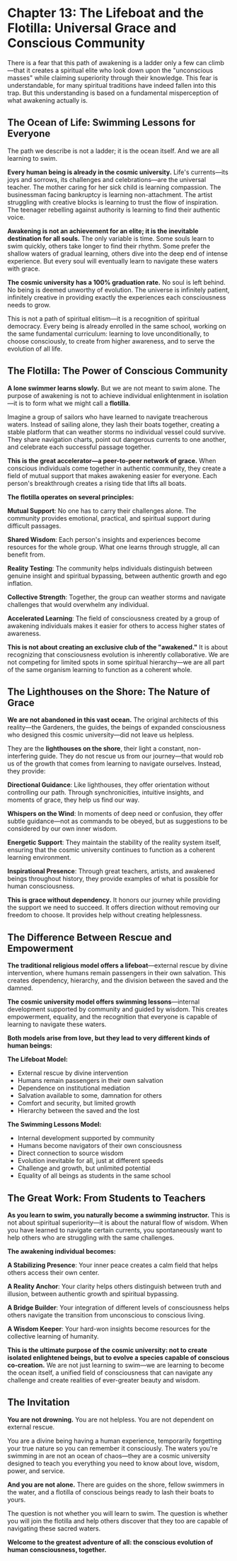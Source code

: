 # Chapter 13: The Lifeboat and the Flotilla: Universal Grace and Conscious Community

There is a fear that this path of awakening is a ladder only a few can climb—that it creates a spiritual elite who look down upon the "unconscious masses" while claiming superiority through their knowledge. This fear is understandable, for many spiritual traditions have indeed fallen into this trap. But this understanding is based on a fundamental misperception of what awakening actually is.

## The Ocean of Life: Swimming Lessons for Everyone

The path we describe is not a ladder; it is the ocean itself. And we are all learning to swim.

**Every human being is already in the cosmic university.** Life's currents—its joys and sorrows, its challenges and celebrations—are the universal teacher. The mother caring for her sick child is learning compassion. The businessman facing bankruptcy is learning non-attachment. The artist struggling with creative blocks is learning to trust the flow of inspiration. The teenager rebelling against authority is learning to find their authentic voice.

**Awakening is not an achievement for an elite; it is the inevitable destination for all souls.** The only variable is time. Some souls learn to swim quickly, others take longer to find their rhythm. Some prefer the shallow waters of gradual learning, others dive into the deep end of intense experience. But every soul will eventually learn to navigate these waters with grace.

**The cosmic university has a 100% graduation rate.** No soul is left behind. No being is deemed unworthy of evolution. The universe is infinitely patient, infinitely creative in providing exactly the experiences each consciousness needs to grow.

This is not a path of spiritual elitism—it is a recognition of spiritual democracy. Every being is already enrolled in the same school, working on the same fundamental curriculum: learning to love unconditionally, to choose consciously, to create from higher awareness, and to serve the evolution of all life.

## The Flotilla: The Power of Conscious Community

**A lone swimmer learns slowly.** But we are not meant to swim alone. The purpose of awakening is not to achieve individual enlightenment in isolation—it is to form what we might call a **flotilla**.

Imagine a group of sailors who have learned to navigate treacherous waters. Instead of sailing alone, they lash their boats together, creating a stable platform that can weather storms no individual vessel could survive. They share navigation charts, point out dangerous currents to one another, and celebrate each successful passage together.

**This is the great accelerator—a peer-to-peer network of grace.** When conscious individuals come together in authentic community, they create a field of mutual support that makes awakening easier for everyone. Each person's breakthrough creates a rising tide that lifts all boats.

**The flotilla operates on several principles:**

**Mutual Support**: No one has to carry their challenges alone. The community provides emotional, practical, and spiritual support during difficult passages.

**Shared Wisdom**: Each person's insights and experiences become resources for the whole group. What one learns through struggle, all can benefit from.

**Reality Testing**: The community helps individuals distinguish between genuine insight and spiritual bypassing, between authentic growth and ego inflation.

**Collective Strength**: Together, the group can weather storms and navigate challenges that would overwhelm any individual.

**Accelerated Learning**: The field of consciousness created by a group of awakening individuals makes it easier for others to access higher states of awareness.

**This is not about creating an exclusive club of the "awakened."** It is about recognizing that consciousness evolution is inherently collaborative. We are not competing for limited spots in some spiritual hierarchy—we are all part of the same organism learning to function as a coherent whole.

## The Lighthouses on the Shore: The Nature of Grace

**We are not abandoned in this vast ocean.** The original architects of this reality—the Gardeners, the guides, the beings of expanded consciousness who designed this cosmic university—did not leave us helpless.

They are the **lighthouses on the shore**, their light a constant, non-interfering guide. They do not rescue us from our journey—that would rob us of the growth that comes from learning to navigate ourselves. Instead, they provide:

**Directional Guidance**: Like lighthouses, they offer orientation without controlling our path. Through synchronicities, intuitive insights, and moments of grace, they help us find our way.

**Whispers on the Wind**: In moments of deep need or confusion, they offer subtle guidance—not as commands to be obeyed, but as suggestions to be considered by our own inner wisdom.

**Energetic Support**: They maintain the stability of the reality system itself, ensuring that the cosmic university continues to function as a coherent learning environment.

**Inspirational Presence**: Through great teachers, artists, and awakened beings throughout history, they provide examples of what is possible for human consciousness.

**This is grace without dependency.** It honors our journey while providing the support we need to succeed. It offers direction without removing our freedom to choose. It provides help without creating helplessness.

## The Difference Between Rescue and Empowerment

**The traditional religious model offers a lifeboat**—external rescue by divine intervention, where humans remain passengers in their own salvation. This creates dependency, hierarchy, and the division between the saved and the damned.

**The cosmic university model offers swimming lessons**—internal development supported by community and guided by wisdom. This creates empowerment, equality, and the recognition that everyone is capable of learning to navigate these waters.

**Both models arise from love, but they lead to very different kinds of human beings:**

**The Lifeboat Model:**
- External rescue by divine intervention
- Humans remain passengers in their own salvation  
- Dependence on institutional mediation
- Salvation available to some, damnation for others
- Comfort and security, but limited growth
- Hierarchy between the saved and the lost

**The Swimming Lessons Model:**
- Internal development supported by community
- Humans become navigators of their own consciousness
- Direct connection to source wisdom
- Evolution inevitable for all, just at different speeds
- Challenge and growth, but unlimited potential
- Equality of all beings as students in the same school

## The Great Work: From Students to Teachers

**As you learn to swim, you naturally become a swimming instructor.** This is not about spiritual superiority—it is about the natural flow of wisdom. When you have learned to navigate certain currents, you spontaneously want to help others who are struggling with the same challenges.

**The awakening individual becomes:**

**A Stabilizing Presence**: Your inner peace creates a calm field that helps others access their own center.

**A Reality Anchor**: Your clarity helps others distinguish between truth and illusion, between authentic growth and spiritual bypassing.

**A Bridge Builder**: Your integration of different levels of consciousness helps others navigate the transition from unconscious to conscious living.

**A Wisdom Keeper**: Your hard-won insights become resources for the collective learning of humanity.

**This is the ultimate purpose of the cosmic university: not to create isolated enlightened beings, but to evolve a species capable of conscious co-creation.** We are not just learning to swim—we are learning to become the ocean itself, a unified field of consciousness that can navigate any challenge and create realities of ever-greater beauty and wisdom.

## The Invitation

**You are not drowning.** You are not helpless. You are not dependent on external rescue.

You are a divine being having a human experience, temporarily forgetting your true nature so you can remember it consciously. The waters you're swimming in are not an ocean of chaos—they are a cosmic university designed to teach you everything you need to know about love, wisdom, power, and service.

**And you are not alone.** There are guides on the shore, fellow swimmers in the water, and a flotilla of conscious beings ready to lash their boats to yours.

The question is not whether you will learn to swim. The question is whether you will join the flotilla and help others discover that they too are capable of navigating these sacred waters.

**Welcome to the greatest adventure of all: the conscious evolution of human consciousness, together.**
